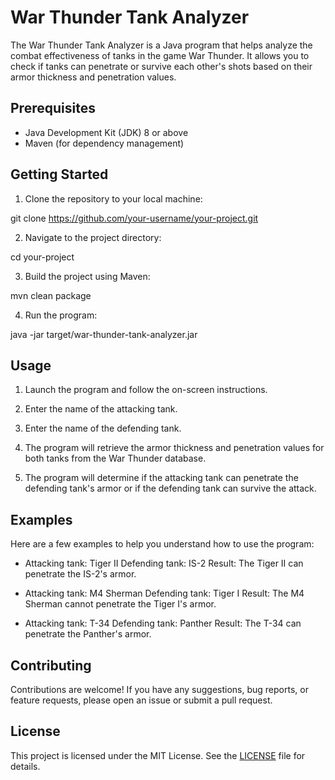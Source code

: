 # War Thunder Tank Analyzer

The War Thunder Tank Analyzer is a Java program that helps analyze the combat effectiveness of tanks in the game War Thunder. It allows you to check if tanks can penetrate or survive each other's shots based on their armor thickness and penetration values.

## Prerequisites

- Java Development Kit (JDK) 8 or above
- Maven (for dependency management)

## Getting Started

1. Clone the repository to your local machine:

git clone https://github.com/your-username/your-project.git


2. Navigate to the project directory:

cd your-project

3. Build the project using Maven:

mvn clean package


4. Run the program:

java -jar target/war-thunder-tank-analyzer.jar


## Usage

1. Launch the program and follow the on-screen instructions.

2. Enter the name of the attacking tank.

3. Enter the name of the defending tank.

4. The program will retrieve the armor thickness and penetration values for both tanks from the War Thunder database.

5. The program will determine if the attacking tank can penetrate the defending tank's armor or if the defending tank can survive the attack.

## Examples

Here are a few examples to help you understand how to use the program:

- Attacking tank: Tiger II
  Defending tank: IS-2
  Result: The Tiger II can penetrate the IS-2's armor.

- Attacking tank: M4 Sherman
  Defending tank: Tiger I
  Result: The M4 Sherman cannot penetrate the Tiger I's armor.

- Attacking tank: T-34
  Defending tank: Panther
  Result: The T-34 can penetrate the Panther's armor.

## Contributing

Contributions are welcome! If you have any suggestions, bug reports, or feature requests, please open an issue or submit a pull request.

## License

This project is licensed under the MIT License. See the [LICENSE](LICENSE) file for details.
